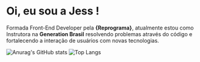 # Oi, eu sou a Jess !

Formada Front-End Developer pela  **{Reprograma}**, atualmente estou como Instrutora na **Generation Brasil** resolvendo problemas através do código e fortalecendo a interação de usuários com novas tecnologias.

![Anurag's GitHub stats](https://github-readme-stats.vercel.app/api?username=codethi&show_icons=true&theme=highcontrast) ![Top Langs](https://github-readme-stats.vercel.app/api/top-langs/?username=JeskaLopes&layout=compact&theme=highcontrast)
